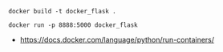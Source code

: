 `docker build -t docker_flask .`

`docker run -p 8888:5000 docker_flask`

- https://docs.docker.com/language/python/run-containers/